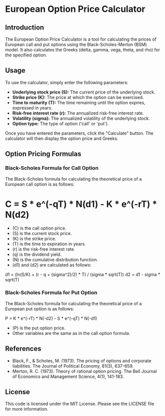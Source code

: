 

# European Option Price Calculator

## Introduction

The European Option Price Calculator is a tool for calculating the prices of European call and put options using the Black-Scholes-Merton (BSM) model. It also calculates the Greeks (delta, gamma, vega, theta, and rho) for the specified option.

## Usage

To use the calculator, simply enter the following parameters:

- **Underlying stock price (S):** The current price of the underlying stock.
- **Strike price (K):** The price at which the option can be exercised.
- **Time to maturity (T):** The time remaining until the option expires, expressed in years.
- **Risk-free interest rate (r):** The annualized risk-free interest rate.
- **Volatility (sigma):** The annualized volatility of the underlying stock.
- **Option type:** The type of option ('call' or 'put').

Once you have entered the parameters, click the "Calculate" button. The calculator will then display the option price and Greeks.

## Option Pricing Formulas

### Black-Scholes Formula for Call Option

The Black-Scholes formula for calculating the theoretical price of a European call option is as follows:


C = S * e^(-qT) * N(d1) - K * e^(-rT) * N(d2)
=

- \(C\) is the call option price.
- \(S\) is the current stock price.
- \(K\) is the strike price.
- \(T\) is the time to expiration in years.
- \(r\) is the risk-free interest rate.
- \(q\) is the dividend yield.
- \(N\) is the cumulative distribution function.
- \(d1\) and \(d2\) are calculated as follows:


d1 = (ln(S/K) + (r - q + (sigma^2)/2) * T) / (sigma * sqrt(T))
d2 = d1 - sigma * sqrt(T)


### Black-Scholes Formula for Put Option

The Black-Scholes formula for calculating the theoretical price of a European put option is as follows:


P = K * e^(-rT) * N(-d2) - S * e^(-qT) * N(-d1)


- \(P\) is the put option price.
- Other variables are the same as in the call option formula.

## References

- Black, F., & Scholes, M. (1973). The pricing of options and corporate liabilities. The Journal of Political Economy, 81(3), 637-659.
- Merton, R. C. (1973). Theory of rational option pricing. The Bell Journal of Economics and Management Science, 4(1), 141-183.

## License

This code is licensed under the MIT License. Please see the LICENSE file for more information.
```
